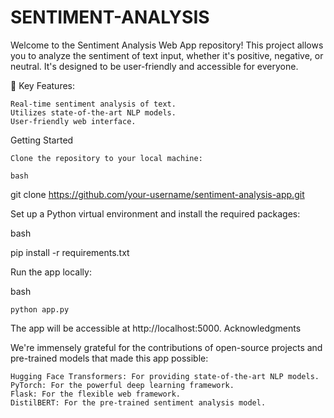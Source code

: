 # SENTIMENT-ANALYSIS

Welcome to the Sentiment Analysis Web App repository! This project allows you to analyze the sentiment of text input, whether it's positive, negative, or neutral. It's designed to be user-friendly and accessible for everyone.

🚀 Key Features:

    Real-time sentiment analysis of text.
    Utilizes state-of-the-art NLP models.
    User-friendly web interface.

Getting Started

    Clone the repository to your local machine:

    bash

git clone https://github.com/your-username/sentiment-analysis-app.git

Set up a Python virtual environment and install the required packages:

bash

pip install -r requirements.txt

Run the app locally:

bash

    python app.py

The app will be accessible at http://localhost:5000.
Acknowledgments

We're immensely grateful for the contributions of open-source projects and pre-trained models that made this app possible:

    Hugging Face Transformers: For providing state-of-the-art NLP models.
    PyTorch: For the powerful deep learning framework.
    Flask: For the flexible web framework.
    DistilBERT: For the pre-trained sentiment analysis model.
